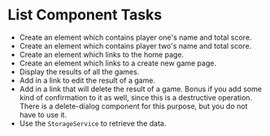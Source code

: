 # List Component Tasks

- Create an element which contains player one's name and total score.
- Create an element which contains player two's name and total score.
- Create an element which links to the home page.
- Create an element which links to a create new game page.
- Display the results of all the games.
- Add in a link to edit the result of a game.
- Add in a link that will delete the result of a game.  Bonus if you add some kind of confirmation to it as well, since this is a destructive operation.  There is a delete-dialog component for this purpose, but you do not have to use it.
- Use the `StorageService` to retrieve the data.
